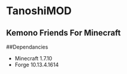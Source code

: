 # TanoshiMOD  
Kemono Friends For Minecraft
---
##Dependancies
* Minecraft 1.7.10
* Forge 10.13.4.1614
